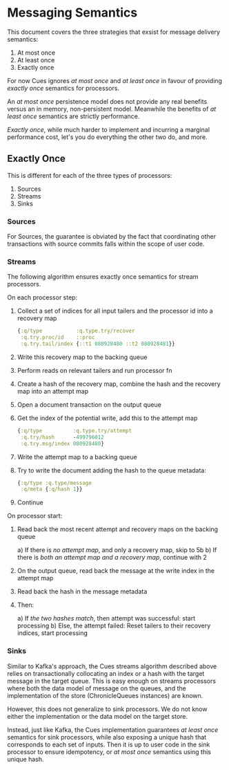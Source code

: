 
# Messaging Semantics

This document covers the three strategies that exsist for message
delivery semantics:

1. At most once
2. At least once
3. Exactly once

For now Cues ignores _at most once_ and _at least once_ in favour of
providing _exactly once_ semantics for processors.

An _at most once_ persistence model does not provide any real benefits
versus an in memory, non-persistent model. Meanwhile the benefits of
_at least once_ semantics are strictly performance.

_Exactly once_, while much harder to implement and incurring a
marginal performance cost, let's you do everything the other two do,
and more.

## Exactly Once

This is different for each of the three types of processors:

1. Sources
2. Streams
3. Sinks

### Sources

For Sources, the guarantee is obviated by the fact that coordinating
other transactions with source commits falls within the scope of user
code.

### Streams

The following algorithm ensures exactly once semantics for stream
processors.

On each processor step:

1. Collect a set of indices for all input tailers and the processor id
   into a recovery map

   ```clj
   {:q/type           :q.type.try/recover
    :q.try.proc/id    ::proc
    :q.try.tail/index {::t1 080928480 ::t2 080928481}}
   ```
2. Write this recovery map to the backing queue

3. Perform reads on relevant tailers and run processor fn

4. Create a hash of the recovery map, combine the hash and the
   recovery map into an attempt map

5. Open a document transaction on the output queue

6. Get the index of the potential write, add this to the attempt map

   ```clj
   {:q/type          :q.type.try/attempt
    :q.try/hash      -499796012
    :q.try.msg/index 080928480}
   ```

7. Write the attempt map to a backing queue

8. Try to write the document adding the hash to the queue metadata:

   ```clj
   {:q/type :q.type/message
    :q/meta {:q/hash 1}}
   ```

8. Continue

On processor start:

1. Read back the most recent attempt and recovery maps on the backing
   queue

   a) If there is _no attempt map_, and only a recovery map, skip to 5b
   b) If there is _both an attempt map and a recovery map_, continue
      with 2

2. On the output queue, read back the message at the write index in
   the attempt map

3. Read back the hash in the message metadata

5. Then:

   a) If _the two hashes match_, then attempt was successful:
      start processing
   b) Else, the attempt failed: Reset tailers to their recovery
      indices, start processing

### Sinks

Similar to Kafka's approach, the Cues streams algorithm described
above relies on transactionally collocating an index or a hash with
the target message in the target queue. This is easy enough on streams
processors where both the data model of message on the queues, and the
implementation of the store (ChronicleQueues instances) are known.

However, this does not generalize to sink processors. We do not know
either the implementation or the data model on the target store.

Instead, just like Kafka, the Cues implementation guarantees _at least
once_ semantics for sink processors, while also exposing a unique hash
that corresponds to each set of inputs. Then it is up to user code in
the sink processor to ensure idempotency, or _at most once_ semantics
using this unique hash.
